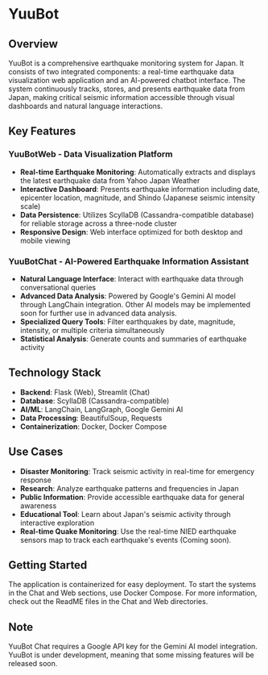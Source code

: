 # YuuBot

## Overview
YuuBot is a comprehensive earthquake monitoring system for Japan. It consists of two integrated components: a real-time earthquake data visualization web application and an AI-powered chatbot interface. The system continuously tracks, stores, and presents earthquake data from Japan, making critical seismic information accessible through visual dashboards and natural language interactions.

## Key Features

### YuuBotWeb - Data Visualization Platform
- **Real-time Earthquake Monitoring**: Automatically extracts and displays the latest earthquake data from Yahoo Japan Weather
- **Interactive Dashboard**: Presents earthquake information including date, epicenter location, magnitude, and Shindo (Japanese seismic intensity scale)
- **Data Persistence**: Utilizes ScyllaDB (Cassandra-compatible database) for reliable storage across a three-node cluster
- **Responsive Design**: Web interface optimized for both desktop and mobile viewing

### YuuBotChat - AI-Powered Earthquake Information Assistant
- **Natural Language Interface**: Interact with earthquake data through conversational queries
- **Advanced Data Analysis**: Powered by Google's Gemini AI model through LangChain integration. Other AI models may be implemented soon for further use in advanced data analysis.
- **Specialized Query Tools**: Filter earthquakes by date, magnitude, intensity, or multiple criteria simultaneously
- **Statistical Analysis**: Generate counts and summaries of earthquake activity

## Technology Stack
- **Backend**: Flask (Web), Streamlit (Chat)
- **Database**: ScyllaDB (Cassandra-compatible)
- **AI/ML**: LangChain, LangGraph, Google Gemini AI
- **Data Processing**: BeautifulSoup, Requests
- **Containerization**: Docker, Docker Compose

## Use Cases
- **Disaster Monitoring**: Track seismic activity in real-time for emergency response
- **Research**: Analyze earthquake patterns and frequencies in Japan
- **Public Information**: Provide accessible earthquake data for general awareness
- **Educational Tool**: Learn about Japan's seismic activity through interactive exploration
- **Real-time Quake Monitoring**: Use the real-time NIED earthquake sensors map to track each earthquake's events (Coming soon).

## Getting Started
The application is containerized for easy deployment. To start the systems in the Chat and Web sections, use Docker Compose. For more information, check out the ReadME files in the Chat and Web directories.

## Note
YuuBot Chat requires a Google API key for the Gemini AI model integration. YuuBot is under development, meaning that some missing features will be released soon.
